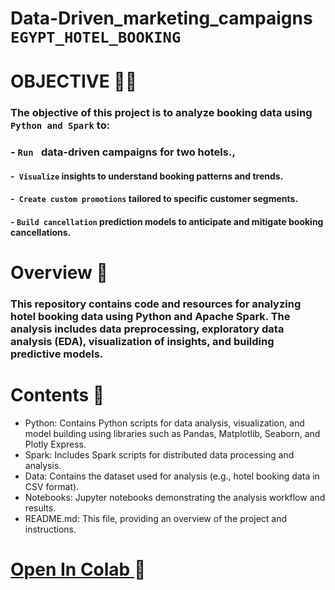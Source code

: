 # Data-Driven_marketing_campaigns `EGYPT_HOTEL_BOOKING`
# OBJECTIVE 🎂🎶



### The objective of this project is to analyze booking data using` Python and Spark` to:
### - `Run ` data-driven campaigns for two hotels., 

#### -` Visualize` insights to understand booking patterns and trends.
#### -` Create custom promotions` tailored to specific customer segments.
#### - `Build cancellation` prediction models to anticipate and mitigate booking cancellations.
# Overview 📝
### This repository contains code and resources for analyzing hotel booking data using Python and Apache Spark. The analysis includes data preprocessing, exploratory data analysis (EDA), visualization of insights, and building predictive models.

# Contents 📁
- Python: Contains Python scripts for data analysis, visualization, and model building using libraries such as Pandas, Matplotlib, Seaborn, and Plotly Express.
- Spark: Includes Spark scripts for distributed data processing and analysis.
- Data: Contains the dataset used for analysis (e.g., hotel booking data in CSV format).
- Notebooks: Jupyter notebooks demonstrating the analysis workflow and results.
- README.md: This file, providing an overview of the project and instructions.
  
 # [Open In Colab  ](https://colab.research.google.com/drive/1rMJNn6o1hQ5_Nvm8oqYe0LpvevbHl9eQ#scrollTo=JPOeS8wqTwc2) 🎉
